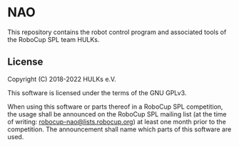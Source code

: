 # NAO

This repository contains the robot control program and associated tools of the RoboCup SPL team HULKs.

## License

Copyright (C) 2018-2022 HULKs e.V.

This software is licensed under the terms of the GNU GPLv3.

When using this software or parts thereof in a RoboCup SPL competition, the usage shall be announced on the RoboCup SPL mailing list (at the time of writing: robocup-nao@lists.robocup.org) at least one month prior to the competition.
The announcement shall name which parts of this software are used.

